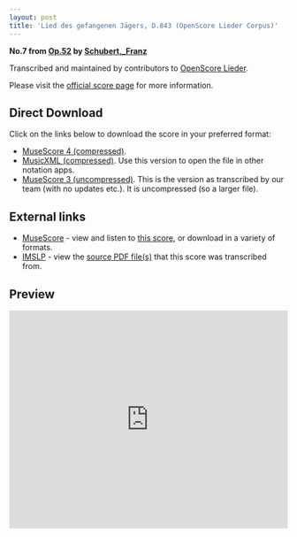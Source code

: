 ```yaml
---
layout: post
title: 'Lied des gefangenen Jägers, D.843 (OpenScore Lieder Corpus)'
---
```


__No.7 from [Op.52](https://fourscoreandmore.org/openscore/lieder/Schubert,_Franz/Op.52/) by [Schubert,_Franz](https://fourscoreandmore.org/openscore/lieder/Schubert,_Franz)__

Transcribed and maintained by contributors to [OpenScore Lieder].

Please visit the [official score page] for more information.

[official score page]: https://musescore.com/openscore-lieder-corpus/scores/6389071
[OpenScore Lieder]: https://musescore.com/openscore-lieder-corpus

## Direct Download

Click on the links below to download the score in your preferred format:
- [MuseScore 4 (compressed)](https://fourscoreandmore.org/openscore/lieder/Schubert,_Franz/Op.52/7_Lied_des_gefangenen_J%C3%A4gers,_D.843.mscz).
- [MusicXML (compressed)](https://fourscoreandmore.org/openscore/lieder/Schubert,_Franz/Op.52/7_Lied_des_gefangenen_J%C3%A4gers,_D.843.mxl). Use this version to open the file in other notation apps.
- [MuseScore 3 (uncompressed)](https://raw.githubusercontent.com/OpenScore/Lieder/refs/heads/main/scores/Schubert,_Franz/Op.52/7_Lied_des_gefangenen_J%C3%A4gers,_D.843/lc6389071.mscx). This is the version as transcribed by our team (with no updates etc.). It is uncompressed (so a larger file).

## External links

- [MuseScore] - view and listen to [this score][MuseScore], or download in a variety of formats.
- [IMSLP] - view the [source PDF file(s)][IMSLP] that this score was transcribed from.

[MuseScore]: https://musescore.com/score/6389071
[IMSLP]: https://imslp.org/wiki/Special:ReverseLookup/16401

## Preview

<iframe width="100%" height="394" src="https://musescore.com/openscore-lieder-corpus/scores/6389071/embed" frameborder="0" allowfullscreen allow="autoplay; fullscreen"></iframe>
